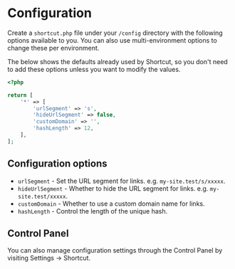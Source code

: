 # Configuration
Create a `shortcut.php` file under your `/config` directory with the following options available to you. You can also use multi-environment options to change these per environment.

The below shows the defaults already used by Shortcut, so you don't need to add these options unless you want to modify the values.

```php
<?php

return [
    '*' => [
        'urlSegment' => 's',
        'hideUrlSegment' => false,
        'customDomain' => '',
        'hashLength' => 12,
    ],
];
```

## Configuration options
- `urlSegment` - Set the URL segment for links. e.g. `my-site.test/s/xxxxx`.
- `hideUrlSegment` - Whether to hide the URL segment for links. e.g. `my-site.test/xxxxx`.
- `customDomain` - Whether to use a custom domain name for links.
- `hashLength` - Control the length of the unique hash.

## Control Panel
You can also manage configuration settings through the Control Panel by visiting Settings → Shortcut.
